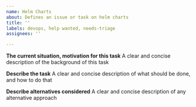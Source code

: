 ```yaml
---
name: Helm Charts
about: Defines an issue or task on helm charts
title: ''
labels: devops, help wanted, needs-triage
assignees: ''

---
```


**The current situation, motivation for this task**
A clear and concise description of the background of this task

**Describe the task**
A clear and concise description of what should be done, and how to do that

**Describe alternatives considered**
A clear and concise description of any alternative approach
